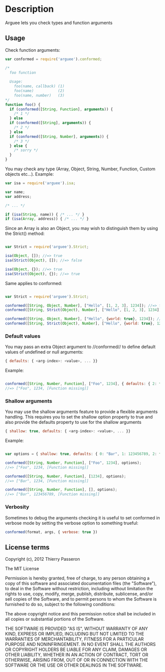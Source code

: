 # Description

Arguee lets you check types and function arguments

## Usage

Check function arguments:

```js
var conformed = require('arguee').conformed;

/* 
  foo function
  
  Usage:
    foo(name, callback) (1)
    foo(name)           (2)
    foo(name, number)   (3)
*/
function foo() {
  if (conformed([String, Function], arguments)) {
    /* 1 */
  } else 
  if (conformed([String], arguments)) {
    /* 2 */
  } else 
  if (conformed([String, Number], arguments)) {
    /* 3 */
  } else {
    /* sorry */
  }
}
```

You may check any type (Array, Object, String, Number, Function, Custom objects etc...). 
Example:

```js
var isa = require('arguee').isa;

var name;
var address;

/* ... */

if (isa(String, name)) { /* ... */ }
if (isa(Array, address)) { /* ... */ }

```

Since an Array is also an Object, you may wish to distinguish them by using the Strict() method:
```js

var Strict = require('arguee').Strict;

isa(Object, []); //=> true
isa(Strict(Object), []); //=> false

isa(Object, {}); //=> true
isa(Strict(Object), {}); //=> true

```

Same applies to conformed:
```js

var Strict = require('arguee').Strict;

conformed([String, Object, Number], ["Hello", [1, 2, 3], 1234]); //=> true
conformed([String, Strict(Object), Number], ["Hello", [1, 2, 3], 1234]); //=> false

conformed([String, Object, Number], ["Hello", {world: true}, 1234]); //=> true
conformed([String, Strict(Object), Number], ["Hello", {world: true}, 1234]); //=> true
```

### Default values

You may pass an extra Object argument to //conformed// to define default values of undefined or null arguments:

```js
{ defaults: { <arg-index>: <value>, ... }}
```

Example:
```js

conformed([String, Number, Function], ["Foo", 1234], { defaults: { 2: function missing() {} } });
//=> ["Foo", 1234, [Function missing]]

```

### Shallow arguments

You may use the shallow arguments feature to provide a flexible arguments handling. This requires you to set the shallow option property to true and also provide the defaults property to use for the shallow arguments

```js
{ shallow: true, defaults: { <arg-index>: <value>, ... }}
```

Example:
```js

var options = { shallow: true, defaults: { 0: "Bar", 1: 123456789, 2: function missing() {} } };

conformed([String, Number, Function], ["Foo", 1234], options);
//=> ["Foo", 1234, [Function missing]]

conformed([String, Number, Function], [1234], options);
//=> ["Bar", 1234, [Function missing]]

conformed([String, Number, Function], [], options);
//=> ["Bar", 123456789, [Function missing]]

```

### Verbosity

Sometimes to debug the arguments checking it is useful to set conformed in verbose mode by setting the verbose option to something trueful:

```js
conformed(format, args, { verbose: true })
```

## License terms

Copyright (c), 2012 Thierry Passeron

The MIT License

Permission is hereby granted, free of charge, to any person obtaining a copy of this software and associated documentation files (the "Software"), to deal in the Software without restriction, including without limitation the rights to use, copy, modify, merge, publish, distribute, sublicense, and/or sell copies of the Software, and to permit persons to whom the Software is furnished to do so, subject to the following conditions:

The above copyright notice and this permission notice shall be included in all copies or substantial portions of the Software.

THE SOFTWARE IS PROVIDED "AS IS", WITHOUT WARRANTY OF ANY KIND, EXPRESS OR IMPLIED, INCLUDING BUT NOT LIMITED TO THE WARRANTIES OF MERCHANTABILITY, FITNESS FOR A PARTICULAR PURPOSE AND NONINFRINGEMENT. IN NO EVENT SHALL THE AUTHORS OR COPYRIGHT HOLDERS BE LIABLE FOR ANY CLAIM, DAMAGES OR OTHER LIABILITY, WHETHER IN AN ACTION OF CONTRACT, TORT OR OTHERWISE, ARISING FROM, OUT OF OR IN CONNECTION WITH THE SOFTWARE OR THE USE OR OTHER DEALINGS IN THE SOFTWARE.